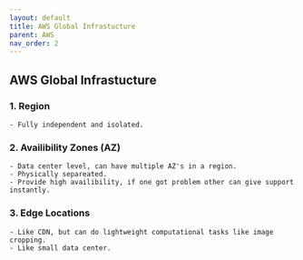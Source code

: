 ```yaml
---
layout: default
title: AWS Global Infrastucture
parent: AWS
nav_order: 2
---
```


## AWS Global Infrastucture

### 1. Region

    - Fully independent and isolated.

### 2. Availibility Zones (AZ)

    - Data center level, can have multiple AZ's in a region.
    - Physically separeated.
    - Provide high availibility, if one got problem other can give support instantly.

### 3. Edge Locations

    - Like CDN, but can do lightweight computational tasks like image cropping.
    - Like small data center.
